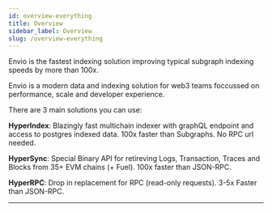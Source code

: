 ```yaml
---
id: overview-everything
title: Overview
sidebar_label: Overview
slug: /overview-everything
---
```


Envio is the fastest indexing solution improving typical subgraph indexing speeds by more than 100x.

Envio is a modern data and indexing solution for web3 teams foccussed on performance, scale and developer experience.

There are 3 main solutions you can use:

**HyperIndex**: Blazingly fast multichain indexer with graphQL endpoint and access to postgres indexed data. 100x faster than Subgraphs. No RPC url needed.

**HyperSync**: Special Binary API for retireving Logs, Transaction, Traces and Blocks from 35+ EVM chains (+ Fuel). 100x faster than JSON-RPC.

**HyperRPC**: Drop in replacement for RPC (read-only requests). 3-5x Faster than JSON-RPC.

---
